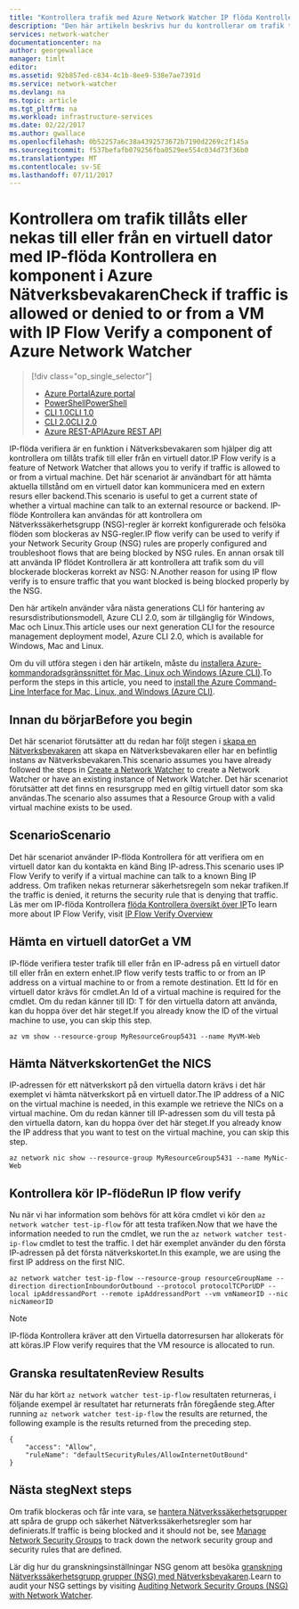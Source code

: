 ```yaml
---
title: "Kontrollera trafik med Azure Network Watcher IP flöda Kontrollera - Azure CLI | Microsoft Docs"
description: "Den här artikeln beskrivs hur du kontrollerar om trafik till eller från en virtuell dator tillåts eller nekas med Azure CLI"
services: network-watcher
documentationcenter: na
author: georgewallace
manager: timlt
editor: 
ms.assetid: 92b857ed-c834-4c1b-8ee9-538e7ae7391d
ms.service: network-watcher
ms.devlang: na
ms.topic: article
ms.tgt_pltfrm: na
ms.workload: infrastructure-services
ms.date: 02/22/2017
ms.author: gwallace
ms.openlocfilehash: 0b52257a6c38a4392573672b7190d2269c2f145a
ms.sourcegitcommit: f537befafb079256fba0529ee554c034d73f36b0
ms.translationtype: MT
ms.contentlocale: sv-SE
ms.lasthandoff: 07/11/2017
---
```

# <a name="check-if-traffic-is-allowed-or-denied-to-or-from-a-vm-with-ip-flow-verify-a-component-of-azure-network-watcher"></a><span data-ttu-id="deab6-103">Kontrollera om trafik tillåts eller nekas till eller från en virtuell dator med IP-flöda Kontrollera en komponent i Azure Nätverksbevakaren</span><span class="sxs-lookup"><span data-stu-id="deab6-103">Check if traffic is allowed or denied to or from a VM with IP Flow Verify a component of Azure Network Watcher</span></span>

> [!div class="op_single_selector"]
> - [<span data-ttu-id="deab6-104">Azure Portal</span><span class="sxs-lookup"><span data-stu-id="deab6-104">Azure portal</span></span>](network-watcher-check-ip-flow-verify-portal.md)
> - [<span data-ttu-id="deab6-105">PowerShell</span><span class="sxs-lookup"><span data-stu-id="deab6-105">PowerShell</span></span>](network-watcher-check-ip-flow-verify-powershell.md)
> - [<span data-ttu-id="deab6-106">CLI 1.0</span><span class="sxs-lookup"><span data-stu-id="deab6-106">CLI 1.0</span></span>](network-watcher-check-ip-flow-verify-cli-nodejs.md)
> - [<span data-ttu-id="deab6-107">CLI 2.0</span><span class="sxs-lookup"><span data-stu-id="deab6-107">CLI 2.0</span></span>](network-watcher-check-ip-flow-verify-cli.md)
> - [<span data-ttu-id="deab6-108">Azure REST-API</span><span class="sxs-lookup"><span data-stu-id="deab6-108">Azure REST API</span></span>](network-watcher-check-ip-flow-verify-rest.md)


<span data-ttu-id="deab6-109">IP-flöda verifiera är en funktion i Nätverksbevakaren som hjälper dig att kontrollera om tillåts trafik till eller från en virtuell dator.</span><span class="sxs-lookup"><span data-stu-id="deab6-109">IP Flow verify is a feature of Network Watcher that allows you to verify if traffic is allowed to or from a virtual machine.</span></span> <span data-ttu-id="deab6-110">Det här scenariot är användbart för att hämta aktuella tillstånd om en virtuell dator kan kommunicera med en extern resurs eller backend.</span><span class="sxs-lookup"><span data-stu-id="deab6-110">This scenario is useful to get a current state of whether a virtual machine can talk to an external resource or backend.</span></span> <span data-ttu-id="deab6-111">IP-flöde Kontrollera kan användas för att kontrollera om Nätverkssäkerhetsgrupp (NSG)-regler är korrekt konfigurerade och felsöka flöden som blockeras av NSG-regler.</span><span class="sxs-lookup"><span data-stu-id="deab6-111">IP flow verify can be used to verify if your Network Security Group (NSG) rules are properly configured and troubleshoot flows that are being blocked by NSG rules.</span></span> <span data-ttu-id="deab6-112">En annan orsak till att använda IP flödet Kontrollera är att kontrollera att trafik som du vill blockerade blockeras korrekt av NSG: N.</span><span class="sxs-lookup"><span data-stu-id="deab6-112">Another reason for using IP flow verify is to ensure traffic that you want blocked is being blocked properly by the NSG.</span></span>

<span data-ttu-id="deab6-113">Den här artikeln använder våra nästa generations CLI för hantering av resursdistributionsmodell, Azure CLI 2.0, som är tillgänglig för Windows, Mac och Linux.</span><span class="sxs-lookup"><span data-stu-id="deab6-113">This article uses our next generation CLI for the resource management deployment model, Azure CLI 2.0, which is available for Windows, Mac and Linux.</span></span>

<span data-ttu-id="deab6-114">Om du vill utföra stegen i den här artikeln, måste du [installera Azure-kommandoradsgränssnittet för Mac, Linux och Windows (Azure CLI)](https://docs.microsoft.com/en-us/cli/azure/install-az-cli2).</span><span class="sxs-lookup"><span data-stu-id="deab6-114">To perform the steps in this article, you need to [install the Azure Command-Line Interface for Mac, Linux, and Windows (Azure CLI)](https://docs.microsoft.com/en-us/cli/azure/install-az-cli2).</span></span>

## <a name="before-you-begin"></a><span data-ttu-id="deab6-115">Innan du börjar</span><span class="sxs-lookup"><span data-stu-id="deab6-115">Before you begin</span></span>

<span data-ttu-id="deab6-116">Det här scenariot förutsätter att du redan har följt stegen i [skapa en Nätverksbevakaren](network-watcher-create.md) att skapa en Nätverksbevakaren eller har en befintlig instans av Nätverksbevakaren.</span><span class="sxs-lookup"><span data-stu-id="deab6-116">This scenario assumes you have already followed the steps in [Create a Network Watcher](network-watcher-create.md) to create a Network Watcher or have an existing instance of Network Watcher.</span></span> <span data-ttu-id="deab6-117">Det här scenariot förutsätter att det finns en resursgrupp med en giltig virtuell dator som ska användas.</span><span class="sxs-lookup"><span data-stu-id="deab6-117">The scenario also assumes that a Resource Group with a valid virtual machine exists to be used.</span></span>

## <a name="scenario"></a><span data-ttu-id="deab6-118">Scenario</span><span class="sxs-lookup"><span data-stu-id="deab6-118">Scenario</span></span>

<span data-ttu-id="deab6-119">Det här scenariot använder IP-flöda Kontrollera för att verifiera om en virtuell dator kan du kontakta en känd Bing IP-adress.</span><span class="sxs-lookup"><span data-stu-id="deab6-119">This scenario uses IP Flow Verify to verify if a virtual machine can talk to a known Bing IP address.</span></span> <span data-ttu-id="deab6-120">Om trafiken nekas returnerar säkerhetsregeln som nekar trafiken.</span><span class="sxs-lookup"><span data-stu-id="deab6-120">If the traffic is denied, it returns the security rule that is denying that traffic.</span></span> <span data-ttu-id="deab6-121">Läs mer om IP-flöda Kontrollera [flöda Kontrollera översikt över IP](network-watcher-ip-flow-verify-overview.md)</span><span class="sxs-lookup"><span data-stu-id="deab6-121">To learn more about IP Flow Verify, visit [IP Flow Verify Overview](network-watcher-ip-flow-verify-overview.md)</span></span>

## <a name="get-a-vm"></a><span data-ttu-id="deab6-122">Hämta en virtuell dator</span><span class="sxs-lookup"><span data-stu-id="deab6-122">Get a VM</span></span>

<span data-ttu-id="deab6-123">IP-flöde verifiera tester trafik till eller från en IP-adress på en virtuell dator till eller från en extern enhet.</span><span class="sxs-lookup"><span data-stu-id="deab6-123">IP flow verify tests traffic to or from an IP address on a virtual machine to or from a remote destination.</span></span> <span data-ttu-id="deab6-124">Ett Id för en virtuell dator krävs för cmdlet.</span><span class="sxs-lookup"><span data-stu-id="deab6-124">An Id of a virtual machine is required for the cmdlet.</span></span> <span data-ttu-id="deab6-125">Om du redan känner till ID: T för den virtuella datorn att använda, kan du hoppa över det här steget.</span><span class="sxs-lookup"><span data-stu-id="deab6-125">If you already know the ID of the virtual machine to use, you can skip this step.</span></span>

```azurecli
az vm show --resource-group MyResourceGroup5431 --name MyVM-Web
```

## <a name="get-the-nics"></a><span data-ttu-id="deab6-126">Hämta Nätverkskorten</span><span class="sxs-lookup"><span data-stu-id="deab6-126">Get the NICS</span></span>

<span data-ttu-id="deab6-127">IP-adressen för ett nätverkskort på den virtuella datorn krävs i det här exemplet vi hämta nätverkskort på en virtuell dator.</span><span class="sxs-lookup"><span data-stu-id="deab6-127">The IP address of a NIC on the virtual machine is needed, in this example we retrieve the NICs on a virtual machine.</span></span> <span data-ttu-id="deab6-128">Om du redan känner till IP-adressen som du vill testa på den virtuella datorn, kan du hoppa över det här steget.</span><span class="sxs-lookup"><span data-stu-id="deab6-128">If you already know the IP address that you want to test on the virtual machine, you can skip this step.</span></span>

```azurecli
az network nic show --resource-group MyResourceGroup5431 --name MyNic-Web
```

## <a name="run-ip-flow-verify"></a><span data-ttu-id="deab6-129">Kontrollera kör IP-flöde</span><span class="sxs-lookup"><span data-stu-id="deab6-129">Run IP flow verify</span></span>

<span data-ttu-id="deab6-130">Nu när vi har information som behövs för att köra cmdlet vi kör den `az network watcher test-ip-flow` för att testa trafiken.</span><span class="sxs-lookup"><span data-stu-id="deab6-130">Now that we have the information needed to run the cmdlet, we run the `az network watcher test-ip-flow` cmdlet to test the traffic.</span></span> <span data-ttu-id="deab6-131">I det här exemplet använder du den första IP-adressen på det första nätverkskortet.</span><span class="sxs-lookup"><span data-stu-id="deab6-131">In this example, we are using the first IP address on the first NIC.</span></span>

```azurecli
az network watcher test-ip-flow --resource-group resourceGroupName --direction directionInboundorOutbound --protocol protocolTCPorUDP --local ipAddressandPort --remote ipAddressandPort --vm vmNameorID --nic nicNameorID
```

> [!NOTE]
> <span data-ttu-id="deab6-132">IP-flöda Kontrollera kräver att den Virtuella datorresursen har allokerats för att köras.</span><span class="sxs-lookup"><span data-stu-id="deab6-132">IP Flow verify requires that the VM resource is allocated to run.</span></span>

## <a name="review-results"></a><span data-ttu-id="deab6-133">Granska resultaten</span><span class="sxs-lookup"><span data-stu-id="deab6-133">Review Results</span></span>

<span data-ttu-id="deab6-134">När du har kört `az network watcher test-ip-flow` resultaten returneras, i följande exempel är resultatet har returnerats från föregående steg.</span><span class="sxs-lookup"><span data-stu-id="deab6-134">After running `az network watcher test-ip-flow` the results are returned, the following example is the results returned from the preceding step.</span></span>

```azurecli
{
    "access": "Allow",
    "ruleName": "defaultSecurityRules/AllowInternetOutBound"
}
```

## <a name="next-steps"></a><span data-ttu-id="deab6-135">Nästa steg</span><span class="sxs-lookup"><span data-stu-id="deab6-135">Next steps</span></span>

<span data-ttu-id="deab6-136">Om trafik blockeras och får inte vara, se [hantera Nätverkssäkerhetsgrupper](../virtual-network/virtual-network-manage-nsg-arm-portal.md) att spåra de grupp och säkerhet Nätverkssäkerhetsregler som har definierats.</span><span class="sxs-lookup"><span data-stu-id="deab6-136">If traffic is being blocked and it should not be, see [Manage Network Security Groups](../virtual-network/virtual-network-manage-nsg-arm-portal.md) to track down the network security group and security rules that are defined.</span></span>

<span data-ttu-id="deab6-137">Lär dig hur du granskningsinställningar NSG genom att besöka [granskning Nätverkssäkerhetsgrupp grupper (NSG) med Nätverksbevakaren](network-watcher-nsg-auditing-powershell.md).</span><span class="sxs-lookup"><span data-stu-id="deab6-137">Learn to audit your NSG settings by visiting [Auditing Network Security Groups (NSG) with Network Watcher](network-watcher-nsg-auditing-powershell.md).</span></span>

[1]: ./media/network-watcher-check-ip-flow-verify-portal/figure1.png
[2]: ./media/network-watcher-check-ip-flow-verify-portal/figure2.png
